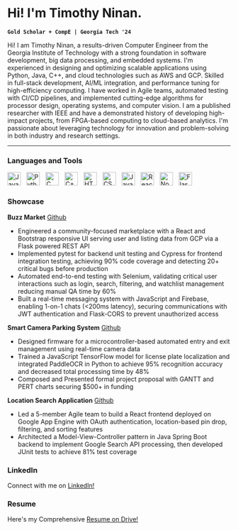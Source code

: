 # Hi! I'm Timothy Ninan.

**`Gold Scholar + CompE | Georgia Tech '24`**

Hi! I am Timothy Ninan, a results-driven Computer Engineer from the Georgia Institute of Technology with a strong foundation in software development, big data processing, and embedded systems. I'm experienced in designing and optimizing scalable applications using Python, Java, C++, and cloud technologies such as AWS and GCP. Skilled in full-stack development, AI/ML integration, and performance tuning for high-efficiency computing. I have worked in Agile teams, automated testing with CI/CD pipelines, and implemented cutting-edge algorithms for processor design, operating systems, and computer vision. I am a published researcher with IEEE and have a demonstrated history of developing high-impact projects, from FPGA-based computing to cloud-based analytics. I'm passionate about leveraging technology for innovation and problem-solving in both industry and research settings.

<!-- <p align="left">
      <a href="https://www.linkedin.com/TimothyNinan">
         <img alt="youtube subscribers" title="Subscribe to my YouTube channel" src="https://custom-icon-badges.demolab.com/youtube/channel/subscribers/UC2WHjPDvbE6O328n17ZGcfg?color=%23E05D44&label=CONNECT&logo=icons8-linkedin-64&logoColor=white&style=for-the-badge&labelColor=CE4630"/></a> 
      <a href="https://www.youtube.com/c/fknight">
         <img alt="youtube views" title="YouTube views" src="https://custom-icon-badges.demolab.com/youtube/channel/views/UC2WHjPDvbE6O328n17ZGcfg?color=%23E1AD0E&logo=eye&logoColor=white&style=for-the-badge&labelColor=C79600"/></a> 
      <a href="https://github.com/ForrestKnight?tab=followers">
         <img alt="followers" title="Follow me on Github" src="https://custom-icon-badges.demolab.com/github/followers/ForrestKnight?color=236ad3&labelColor=1155ba&style=for-the-badge&logo=person-add&label=Follow&logoColor=white"/></a>
      <a href="https://github.com/ForrestKnight?tab=repositories&sort=stargazers">
         <img alt="total stars" title="Total stars on GitHub" src="https://custom-icon-badges.demolab.com/github/stars/ForrestKnight?color=55960c&style=for-the-badge&labelColor=488207&logo=star"/></a>
   </p>
   -->

[//]: <> (Comment for Inline Custom Links [Text you see][linkVariable])

---

### Languages and Tools

<img align="left" alt="Java" width="30px" style="padding-right:10px;" src="https://cdn.jsdelivr.net/gh/devicons/devicon/icons/java/java-original.svg"/>
<img align="left" alt="Python" width="30px" style="padding-right:10px;" src="https://cdn.jsdelivr.net/gh/devicons/devicon/icons/python/python-original.svg"/>
<img align="left" alt="C" width="30px" style="padding-right:10px;" src="https://cdn.jsdelivr.net/gh/devicons/devicon/icons/c/c-original.svg"/>
<img align="left" alt="C++" width="30px" style="padding-right:10px;" src="https://cdn.jsdelivr.net/gh/devicons/devicon/icons/cplusplus/cplusplus-original.svg"/>
<img align="left" alt="HTML" width="30px" style="padding-right:10px;" src="https://cdn.jsdelivr.net/gh/devicons/devicon/icons/html5/html5-original.svg"/>
<img align="left" alt="CSS" width="30px" style="padding-right:10px;" src="https://cdn.jsdelivr.net/gh/devicons/devicon/icons/css3/css3-original.svg"/>
<img align="left" alt="JavaScript" width="30px" style="padding-right:10px;" src="https://cdn.jsdelivr.net/gh/devicons/devicon/icons/javascript/javascript-original.svg"/>
<img align="left" alt="React" width="30px" style="padding-right:10px;" src="https://cdn.jsdelivr.net/gh/devicons/devicon/icons/react/react-original.svg"/>
<img align="left" alt="NodeJS" width="30px" style="padding-right:10px;" src="https://cdn.jsdelivr.net/gh/devicons/devicon/icons/nodejs/nodejs-original.svg"/>
<img align="left" alt="Flask" width="30px" style="padding-right:10px;" src="https://cdn.jsdelivr.net/gh/devicons/devicon/icons/flask/flask-original.svg"/>


<br />

# 

### Showcase

**Buzz Market**
[Github](https://github.com/TimothyNinan/Buzz-Market)
- Engineered a community-focused marketplace with a React and Bootstrap responsive UI serving user and listing data from GCP via a Flask powered REST API 
- Implemented pytest for backend unit testing and Cypress for frontend integration testing, achieving 90% code coverage and detecting 20+ critical bugs before production
- Automated end-to-end testing with Selenium, validating critical user interactions such as login, search, filtering, and watchlist management reducing manual QA time by 60%
- Built a real-time messaging system with JavaScript and Firebase, enabling 1-on-1 chats (<200ms latency), securing communications with JWT authentication and Flask-CORS to prevent unauthorized access

**Smart Camera Parking System**
[Github](https://github.com/TimothyNinan/SCPS)
- Designed firmware for a microcontroller-based automated entry and exit management using real-time camera data
- Trained a JavaScript TensorFlow model for license plate localization and integrated PaddleOCR in Python to achieve 95% recognition accuracy and decreased total processing time by 48%
- Composed and Presented formal project proposal with GANTT and PERT charts securing $500+ in funding

**Location Search Application**
[Github](https://github.com/TimothyNinan/Location-Search)
- Led a 5-member Agile team to build a React frontend deployed on Google App Engine with OAuth authentication, location-based pin drop, filtering, and sorting features
- Architected a Model-View-Controller pattern in Java Spring Boot backend to implement Google Search API processing, then developed JUnit tests to achieve 81% test coverage


### LinkedIn

Connect with me on [LinkedIn!](https://www.linkedin.com/in/timothyninan/)

### Resume

Here's my Comprehensive [Resume on Drive!](https://drive.google.com/file/d/1kxjl31gRvs4KqpJYleNdgHYwHvWnXVtN/view?usp=sharing)


